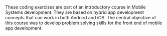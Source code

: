 These coding exercises are part of an introductory course in Mobile Systems development. 
They are based on hybrid app development concepts that can work in both Andoird and iOS.
The central objective of this course was to develop problem solving skills for the front
end of mobile app development. 
